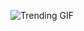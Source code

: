 
<!-- GIF_SECTION -->
![Trending GIF](https://media2.giphy.com/media/v1.Y2lkPThiYjIxNzcyZ3Uya3pkMWdvN2R3Mjduemg0dzdneWp6YnR3ZjF5bGF3cnltcjM1dCZlcD12MV9naWZzX3NlYXJjaCZjdD1n/78XCFBGOlS6keY1Bil/giphy.gif)
<!-- END_GIF_SECTION -->
